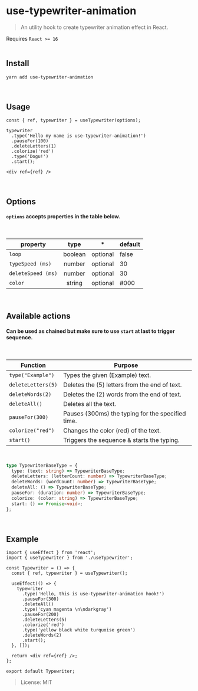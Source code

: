 # use-typewriter-animation

> An utility hook to create typewriter animation effect in React.

Requires `React >= 16`
</br>
</br>

## Install

```bash
yarn add use-typewriter-animation
```

</br>

## Usage

```tsx
const { ref, typewriter } = useTypewriter(options);
```

```tsx
typewriter
  .type('Hello my name is use-typewriter-animation!')
  .pauseFor(100)
  .deleteLetters(1)
  .colorize('red')
  .type('Dogu!')
  .start();
```

```tsx
<div ref={ref} />
```

</br>

## Options

#### `options` accepts properties in the table below.

</br>

| property           |  type   |    \*    | default |
| ------------------ | :-----: | :------: | ------- |
| `loop`             | boolean | optional | false   |
| `typeSpeed (ms)`   | number  | optional | 30      |
| `deleteSpeed (ms)` | number  | optional | 30      |
| `color`            | string  | optional | #000    |

</br>

## Available actions

#### Can be used as chained but make sure to use `start` at last to trigger sequence.

</br>

| Function           | Purpose                                           |
| ------------------ | ------------------------------------------------- |
| `type("Example")`  | Types the given (Example) text.                   |
| `deleteLetters(5)` | Deletes the (5) letters from the end of text.     |
| `deleteWords(2)`   | Deletes the (2) words from the end of text.       |
| `deleteAll()`      | Deletes all the text.                             |
| `pauseFor(300)`    | Pauses (300ms) the typing for the specified time. |
| `colorize("red")`  | Changes the color (red) of the text.              |
| `start()`          | Triggers the sequence & starts the typing.        |

</br>

```ts
type TypewriterBaseType = {
  type: (text: string) => TypewriterBaseType;
  deleteLetters: (letterCount: number) => TypewriterBaseType;
  deleteWords: (wordCount: number) => TypewriterBaseType;
  deleteAll: () => TypewriterBaseType;
  pauseFor: (duration: number) => TypewriterBaseType;
  colorize: (color: string) => TypewriterBaseType;
  start: () => Promise<void>;
};
```

</br>

## Example

```tsx
import { useEffect } from 'react';
import { useTypewriter } from './useTypewriter';

const Typewriter = () => {
  const { ref, typewriter } = useTypewriter();

  useEffect(() => {
    typewriter
      .type('Hello, this is use-typewriter-animation hook!')
      .pauseFor(300)
      .deleteAll()
      .type('cyan magenta \n\ndarkgray')
      .pauseFor(200)
      .deleteLetters(5)
      .colorize('red')
      .type('yellow black white turquoise green')
      .deleteWords(2)
      .start();
  }, []);

  return <div ref={ref} />;
};

export default Typewriter;
```

> License: MIT
